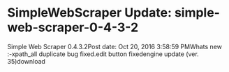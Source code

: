 # SimpleWebScraper Update: simple-web-scraper-0-4-3-2

Simple Web Scraper 0.4.3.2Post date: Oct 20, 2016 3:58:59 PMWhats new :-xpath_all duplicate bug fixed.edit button fixedengine update (ver. 35)download